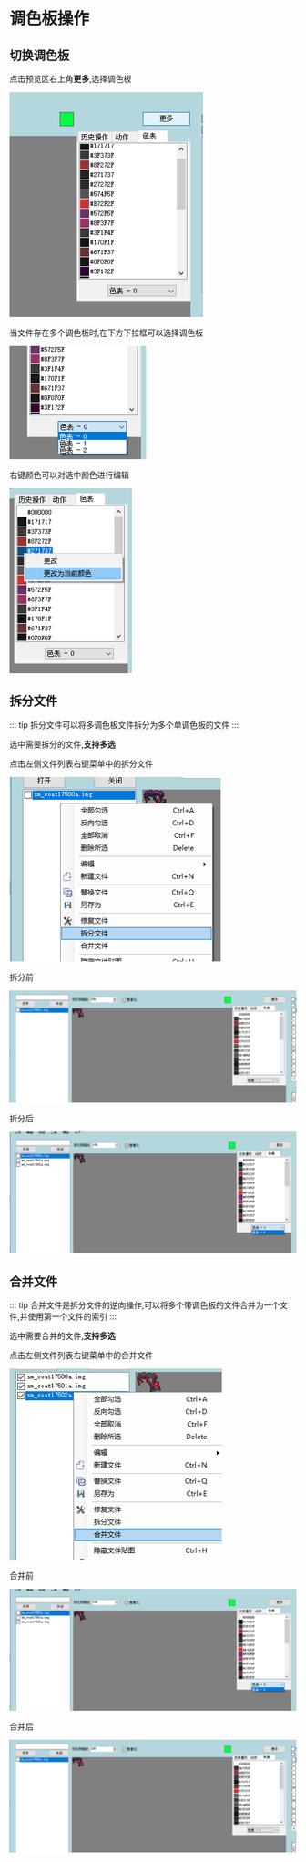 # 调色板操作

## 切换调色板

点击预览区右上角**更多**,选择调色板

![](../../images/palette-pane.png)

当文件存在多个调色板时,在下方下拉框可以选择调色板

![](../../images/palette-select.png)

右键颜色可以对选中颜色进行编辑

![](../../images/palette-edit.png)

## 拆分文件

::: tip
拆分文件可以将多调色板文件拆分为多个单调色板的文件
:::

选中需要拆分的文件,**支持多选**

点击左侧文件列表右键菜单中的拆分文件

![](../../images/split-file.png)

拆分前

![](../../images/split-file-old.png)

拆分后

![](../../images/split-file-new.png)


## 合并文件

::: tip
合并文件是拆分文件的逆向操作,可以将多个带调色板的文件合并为一个文件,并使用第一个文件的索引
:::

选中需要合并的文件,**支持多选**

点击左侧文件列表右键菜单中的合并文件

![](../../images/mix-file.png)

合并前

![](../../images/split-file-new.png)


合并后

![](../../images/split-file-old.png)

